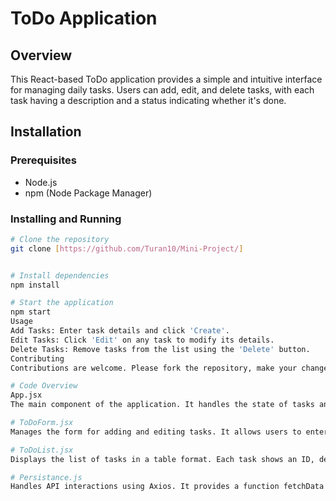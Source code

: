 # ToDo Application

## Overview
This React-based ToDo application provides a simple and intuitive interface for managing daily tasks. Users can add, edit, and delete tasks, with each task having a description and a status indicating whether it's done.

## Installation

### Prerequisites
- Node.js
- npm (Node Package Manager)

### Installing and Running
```bash
# Clone the repository
git clone [https://github.com/Turan10/Mini-Project/]


# Install dependencies
npm install

# Start the application
npm start
Usage
Add Tasks: Enter task details and click 'Create'.
Edit Tasks: Click 'Edit' on any task to modify its details.
Delete Tasks: Remove tasks from the list using the 'Delete' button.
Contributing
Contributions are welcome. Please fork the repository, make your changes, and submit a pull request.

# Code Overview
App.jsx
The main component of the application. It handles the state of tasks and provides functions for loading, adding, editing, and deleting tasks. It also renders the ToDoList and ToDoForm components.

# ToDoForm.jsx
Manages the form for adding and editing tasks. It allows users to enter a task description and select its status (Done or Pending). The form also handles validation to ensure no empty fields are submitted.

# ToDoList.jsx
Displays the list of tasks in a table format. Each task shows an ID, description, status, and actions for editing and deleting. This component receives tasks as props from the App.jsx and utilizes callback functions for edit and delete actions.

# Persistance.js
Handles API interactions using Axios. It provides a function fetchData for making GET, POST, PUT, and DELETE requests to a specified URL. This utility is used for loading, adding, editing, and deleting tasks.